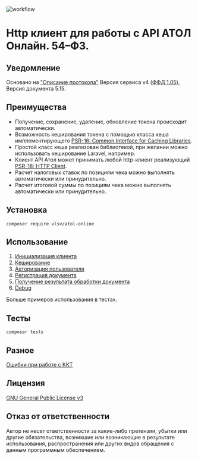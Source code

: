 ![workflow](https://github.com/skodnik/atol-online/actions/workflows/main.yml/badge.svg)

# Http клиент для работы с API АТОЛ Онлайн. 54–ФЗ.

## Уведомление

Основано на ["Описание протокола"](docs/API_atol_online_v4.pdf) Версия сервиса v4 ([ФФД 1.05](https://www.consultant.ru/document/cons_doc_LAW_362322/8127e844073d6b2199579047516a85e4e3b7014a/)), Версия документа 5.15.

## Преимущества
- Получение, сохранение, удаление, обновление токена происходит автоматически.
- Возможность кеширования токена с помощью класса кеша имплементирующего [PSR-16: Common Interface for Caching Libraries](https://www.php-fig.org/psr/psr-16/).
- Простой класс кеша реализован библиотекой, при желании можно использовать кеширование Laravel, например.
- Клиент API Атол может принимать любой http-клиент реализующий [PSR-18: HTTP Client](https://www.php-fig.org/psr/psr-18/).
- Расчет налоговых ставок по позициям чека можно выполнять автоматически или принудительно.
- Расчет итоговой суммы по позициям чека можно выполнять автоматически или принудительно.

## Установка

```shell
composer require vlsv/atol-online
```

## Использование

1. [Инициализация клиента](docs/client-initialization.md)
2. [Кеширование](docs/caching.md)
3. [Авторизация пользователя](docs/user-authorization.md)
4. [Регистрация документа](docs/document-registration.md)
5. [Получение результата обработки документа](docs/report.md)
6. [Debug](docs/debug.md)

Больше примеров использования в тестах.

## Тесты

```shell
composer tests
```

## Разное

[Ошибки при работе с ККТ](docs/kkt-errors.csv) 

## Лицензия

[GNU General Public License v3](LICENSE)

## Отказ от ответственности

Автор не несет ответственности за какие-либо претензии, убытки или другие обязательства, возникшие или возникающие в
результате использования, распространения или других видов обращения с данным программным обеспечением.
